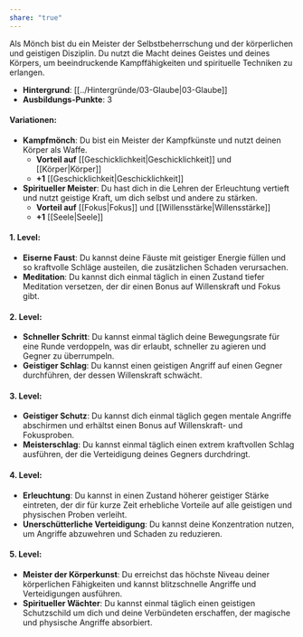 ```yaml
---
share: "true"
---
```

Als Mönch bist du ein Meister der Selbstbeherrschung und der körperlichen und geistigen Disziplin. Du nutzt die Macht deines Geistes und deines Körpers, um beeindruckende Kampffähigkeiten und spirituelle Techniken zu erlangen.  
  
- **Hintergrund**: [[../Hintergründe/03-Glaube|03-Glaube]]  
- **Ausbildungs-Punkte**: 3  
  
#### **Variationen:**  
  
- **Kampfmönch**: Du bist ein Meister der Kampfkünste und nutzt deinen Körper als Waffe.  
    - **Vorteil auf** [[Geschicklichkeit|Geschicklichkeit]] und [[Körper|Körper]]  
    - **+1** [[Geschicklichkeit|Geschicklichkeit]]  
- **Spiritueller Meister**: Du hast dich in die Lehren der Erleuchtung vertieft und nutzt geistige Kraft, um dich selbst und andere zu stärken.  
    - **Vorteil auf** [[Fokus|Fokus]] und [[Willensstärke|Willensstärke]]  
    - **+1** [[Seele|Seele]]  
  
#### **1. Level:**  
  
- **Eiserne Faust**: Du kannst deine Fäuste mit geistiger Energie füllen und so kraftvolle Schläge austeilen, die zusätzlichen Schaden verursachen.  
- **Meditation**: Du kannst dich einmal täglich in einen Zustand tiefer Meditation versetzen, der dir einen Bonus auf Willenskraft und Fokus gibt.  
  
#### **2. Level:**  
  
- **Schneller Schritt**: Du kannst einmal täglich deine Bewegungsrate für eine Runde verdoppeln, was dir erlaubt, schneller zu agieren und Gegner zu überrumpeln.  
- **Geistiger Schlag**: Du kannst einen geistigen Angriff auf einen Gegner durchführen, der dessen Willenskraft schwächt.  
  
#### **3. Level:**  
  
- **Geistiger Schutz**: Du kannst dich einmal täglich gegen mentale Angriffe abschirmen und erhältst einen Bonus auf Willenskraft- und Fokusproben.  
- **Meisterschlag**: Du kannst einmal täglich einen extrem kraftvollen Schlag ausführen, der die Verteidigung deines Gegners durchdringt.  
  
#### **4. Level:**  
  
- **Erleuchtung**: Du kannst in einen Zustand höherer geistiger Stärke eintreten, der dir für kurze Zeit erhebliche Vorteile auf alle geistigen und physischen Proben verleiht.  
- **Unerschütterliche Verteidigung**: Du kannst deine Konzentration nutzen, um Angriffe abzuwehren und Schaden zu reduzieren.  
  
#### **5. Level:**  
  
- **Meister der Körperkunst**: Du erreichst das höchste Niveau deiner körperlichen Fähigkeiten und kannst blitzschnelle Angriffe und Verteidigungen ausführen.  
- **Spiritueller Wächter**: Du kannst einmal täglich einen geistigen Schutzschild um dich und deine Verbündeten erschaffen, der magische und physische Angriffe absorbiert.